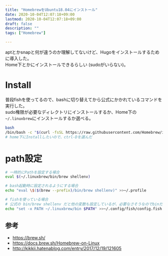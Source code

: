 ```yaml
---
title: "HomebrewをUbuntu18.04にインストール"
date: 2020-10-04T12:07:18+09:00
lastmod: 2020-10-04T12:07:18+09:00
draft: false
description: ""
tags: ["Homebrew"]

---
```


aptとかsnapと何が違うのか理解してないけど、Hugoをインストールするために導入した。  
Home下とかにインストールできるらしい (sudoがいらない)。

# Install
普段fishを使ってるので、bashに切り替えてから公式にかかれているコマンドを実行した。  
sudo権限が必要なディレクトリにインストールするか、Home下の`~/.linuxbrew`にインストールするか選べる。
```bash
bash
/bin/bash -c "$(curl -fsSL https://raw.githubusercontent.com/Homebrew/install/master/install.sh)"
# home下にInstallしたいので、ctrl-Dを選んだ
```

# path設定
```bash
# 一時的にPathを設定する場合
eval $(~/.linuxbrew/bin/brew shellenv)

# bash起動時に設定されるようにする場合
echo "eval \$($(brew --prefix)/bin/brew shellenv)" >>~/.profile

# fishを使っている場合
# 公式の bin/brew shellenv だと他の変数も設定しているが、必要なさそうなのでbinだけPathに追加しておく
echo "set -x PATH ~/.linuxbrew/bin $PATH" >>~/.config/fish/config.fish
```

## 参考
- https://brew.sh/
- https://docs.brew.sh/Homebrew-on-Linux
- http://kikkii.hatenablog.com/entry/2017/12/19/121605
